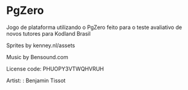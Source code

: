 # PgZero
Jogo de plataforma utilizando o PgZero feito para o teste avaliativo de novos tutores para Kodland Brasil

Sprites by kenney.nl/assets

Music by Bensound.com

License code: PHUOPY3VTWQHVRUH

Artist: : Benjamin Tissot
